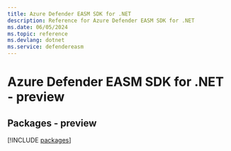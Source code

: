 ```yaml
---
title: Azure Defender EASM SDK for .NET
description: Reference for Azure Defender EASM SDK for .NET
ms.date: 06/05/2024
ms.topic: reference
ms.devlang: dotnet
ms.service: defendereasm
---
```

# Azure Defender EASM SDK for .NET - preview
## Packages - preview
[!INCLUDE [packages](defender-easm-index.md)]